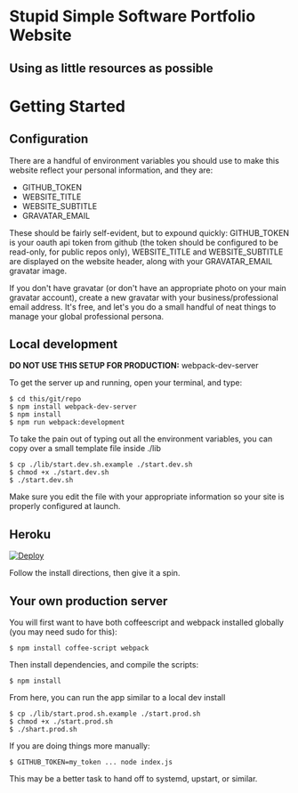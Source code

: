 # Stupid Simple Software Portfolio Website
## Using as little resources as possible

# Getting Started

## Configuration

There are a handful of environment variables you should use to make this website reflect your personal information, and they are:

  * GITHUB_TOKEN
  * WEBSITE_TITLE
  * WEBSITE_SUBTITLE
  * GRAVATAR_EMAIL

These should be fairly self-evident, but to expound quickly:
GITHUB_TOKEN is your oauth api token from github (the token should be configured to be read-only, for public repos only),
WEBSITE_TITLE and WEBSITE_SUBTITLE are displayed on the website header, along with your GRAVATAR_EMAIL gravatar image.

If you don't have gravatar (or don't have an appropriate photo on your main gravatar account), create a new gravatar with your business/professional email address.  It's free, and let's you do a small handful of neat things to manage your global professional persona.

## Local development

**DO NOT USE THIS SETUP FOR PRODUCTION:** webpack-dev-server

To get the server up and running, open your terminal, and type:

    $ cd this/git/repo
    $ npm install webpack-dev-server
    $ npm install
    $ npm run webpack:development

To take the pain out of typing out all the environment variables, you can copy over a small template file inside ./lib

    $ cp ./lib/start.dev.sh.example ./start.dev.sh
    $ chmod +x ./start.dev.sh
    $ ./start.dev.sh

Make sure you edit the file with your appropriate information so your site is properly configured at launch.

## Heroku

[![Deploy](https://www.herokucdn.com/deploy/button.png)](https://heroku.com/deploy)

Follow the install directions, then give it a spin.

## Your own production server

You will first want to have both coffeescript and webpack installed globally (you may need sudo for this):

    $ npm install coffee-script webpack

Then install dependencies, and compile the scripts:

    $ npm install

From here, you can run the app similar to a local dev install

    $ cp ./lib/start.prod.sh.example ./start.prod.sh
    $ chmod +x ./start.prod.sh
    $ ./shart.prod.sh

If you are doing things more manually:

    $ GITHUB_TOKEN=my_token ... node index.js

This may be a better task to hand off to systemd, upstart, or similar.

